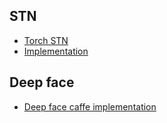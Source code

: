 

## STN
* [Torch STN](http://torch.ch/blog/2015/09/07/spatial_transformers.html)
* [Implementation](https://github.com/daviddao/spatial-transformer-tensorflow)

## Deep face
* [Deep face caffe implementation](https://github.com/ydwen/caffe-face)
